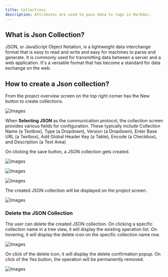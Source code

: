 ```yaml
---
title: Collections
description: Attributes are used to pass data to tags in Markdoc.
---
```

## What is Json Collection?


JSON, or JavaScript Object Notation, is a lightweight data interchange format that is easy to read and write and easy for machines to parse and generate. It is commonly used for transmitting data between a server and a web application. It's a versatile format that has become a standard for data exchange on the web.



## How to create a Json collection?



From the project overview screen on the top right corner has the New button to create collections.



![Images](/images/slide400.png)


When **Selecting JSON** as the communication protocol, the collection screen provides various fields for configuration. These typically include Collection Name (a Textbox), Type (a Dropdown), Version (a Dropdown), Enter Base URL (a Textbox), Add Global Header Key (a Table), Encode (a Checkbox), and Description (a Text Area)


On clicking the save button, a JSON collection gets created.


![Images](/images/slide401.png)


![Images](/images/slide402.png)


![Images](/images/collectioncretaedtoast.png)


The created JSON collection will be displayed on the project screen.


![Images](/images/slide500.png)



### Delete the JSON Collection


The user can delete the created JSON collection. On clicking a specific collection name in a tree view, it will display the existing operation list. On hovering, it will display the delete icon on the specific collection name row.


![Images](/images/jsondelete.png)


On click of the delete icon, it will display the delete confirmation popup. On click of the Yes button, the operation will be permanently removed.


![Images](/images/wpjsdeletepopup.png)
   


